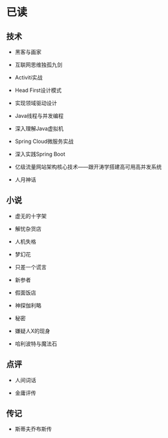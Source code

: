 # 已读

## 技术

- 黑客与画家

- 互联网思维独孤九剑

- Activiti实战

- Head First设计模式

- 实现领域驱动设计

- Java线程与并发编程

- 深入理解Java虚拟机

- Spring Cloud微服务实战

- 深入实践Spring Boot

- 亿级流量网站架构核心技术——跟开涛学搭建高可用高并发系统

- 人月神话

## 小说

- 虚无的十字架

- 解忧杂货店

- 人机失格

- 梦幻花

- 只差一个谎言

- 新参者

- 假面饭店

- 神探伽利略

- 秘密

- 嫌疑人X的现身

- 哈利波特与魔法石

## 点评

- 人间词话

- 金庸评传

## 传记

- 斯蒂夫乔布斯传
